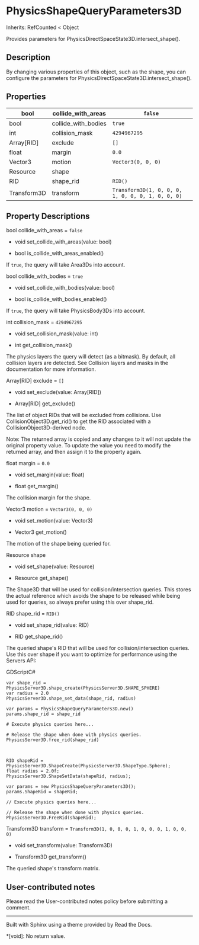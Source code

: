# PhysicsShapeQueryParameters3D

Inherits: RefCounted < Object

Provides parameters for PhysicsDirectSpaceState3D.intersect_shape().

## Description

By changing various properties of this object, such as the shape, you can
configure the parameters for PhysicsDirectSpaceState3D.intersect_shape().

## Properties

bool | collide_with_areas | `false`  
---|---|---  
bool | collide_with_bodies | `true`  
int | collision_mask | `4294967295`  
Array[RID] | exclude | `[]`  
float | margin | `0.0`  
Vector3 | motion | `Vector3(0, 0, 0)`  
Resource | shape  
RID | shape_rid | `RID()`  
Transform3D | transform | `Transform3D(1, 0, 0, 0, 1, 0, 0, 0, 1, 0, 0, 0)`  
  
## Property Descriptions

bool collide_with_areas = `false`

  * void set_collide_with_areas(value: bool)

  * bool is_collide_with_areas_enabled()

If `true`, the query will take Area3Ds into account.

bool collide_with_bodies = `true`

  * void set_collide_with_bodies(value: bool)

  * bool is_collide_with_bodies_enabled()

If `true`, the query will take PhysicsBody3Ds into account.

int collision_mask = `4294967295`

  * void set_collision_mask(value: int)

  * int get_collision_mask()

The physics layers the query will detect (as a bitmask). By default, all
collision layers are detected. See Collision layers and masks in the
documentation for more information.

Array[RID] exclude = `[]`

  * void set_exclude(value: Array[RID])

  * Array[RID] get_exclude()

The list of object RIDs that will be excluded from collisions. Use
CollisionObject3D.get_rid() to get the RID associated with a
CollisionObject3D-derived node.

Note: The returned array is copied and any changes to it will not update the
original property value. To update the value you need to modify the returned
array, and then assign it to the property again.

float margin = `0.0`

  * void set_margin(value: float)

  * float get_margin()

The collision margin for the shape.

Vector3 motion = `Vector3(0, 0, 0)`

  * void set_motion(value: Vector3)

  * Vector3 get_motion()

The motion of the shape being queried for.

Resource shape

  * void set_shape(value: Resource)

  * Resource get_shape()

The Shape3D that will be used for collision/intersection queries. This stores
the actual reference which avoids the shape to be released while being used
for queries, so always prefer using this over shape_rid.

RID shape_rid = `RID()`

  * void set_shape_rid(value: RID)

  * RID get_shape_rid()

The queried shape's RID that will be used for collision/intersection queries.
Use this over shape if you want to optimize for performance using the Servers
API:

GDScriptC#

    
    
    var shape_rid = PhysicsServer3D.shape_create(PhysicsServer3D.SHAPE_SPHERE)
    var radius = 2.0
    PhysicsServer3D.shape_set_data(shape_rid, radius)
    
    var params = PhysicsShapeQueryParameters3D.new()
    params.shape_rid = shape_rid
    
    # Execute physics queries here...
    
    # Release the shape when done with physics queries.
    PhysicsServer3D.free_rid(shape_rid)
    
    
    
    RID shapeRid = PhysicsServer3D.ShapeCreate(PhysicsServer3D.ShapeType.Sphere);
    float radius = 2.0f;
    PhysicsServer3D.ShapeSetData(shapeRid, radius);
    
    var params = new PhysicsShapeQueryParameters3D();
    params.ShapeRid = shapeRid;
    
    // Execute physics queries here...
    
    // Release the shape when done with physics queries.
    PhysicsServer3D.FreeRid(shapeRid);
    

Transform3D transform = `Transform3D(1, 0, 0, 0, 1, 0, 0, 0, 1, 0, 0, 0)`

  * void set_transform(value: Transform3D)

  * Transform3D get_transform()

The queried shape's transform matrix.

## User-contributed notes

Please read the User-contributed notes policy before submitting a comment.

* * *

Built with Sphinx using a theme provided by Read the Docs.

  *[void]: No return value.

